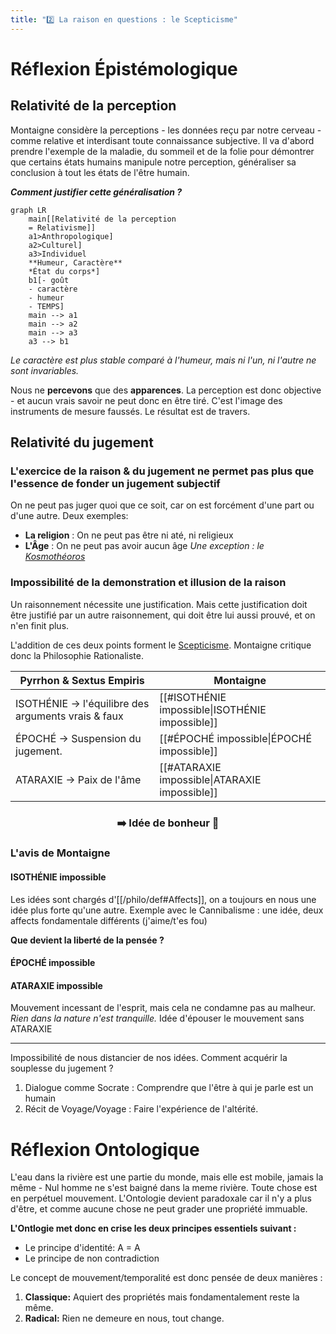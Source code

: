```yaml
---
title: "2️⃣ La raison en questions : le Scepticisme"
---
```

# Réflexion Épistémologique
## Relativité de la perception
Montaigne considère la perceptions - les données reçu par notre cerveau - comme relative et interdisant toute connaissance subjective. Il va d'abord prendre l'exemple de la maladie, du sommeil et de la folie pour démontrer que certains états humains manipule notre perception, généraliser sa conclusion à tout les états de l'être humain.

***Comment justifier cette généralisation ?***

```mermaid
graph LR
    main[[Relativité de la perception
    = Relativisme]]
    a1>Anthropologique]
    a2>Culturel]
    a3>Individuel
    **Humeur, Caractère**
    *État du corps*]
    b1[- goût
    - caractère
    - humeur
    - TEMPS]
    main --> a1
    main --> a2
    main --> a3
    a3 --> b1
```

*Le caractère est plus stable comparé à l'humeur, mais ni l'un, ni l'autre ne sont invariables.*

Nous ne **percevons** que des **apparences**. La perception est donc objective - et aucun vrais savoir ne peut donc en être tiré.
C'est l'image des instruments de mesure faussés. Le résultat est de travers.

## Relativité du jugement
### L'exercice de la raison & du jugement ne permet pas plus que l'essence de fonder un jugement subjectif
On ne peut pas juger quoi que ce soit, car on est forcément d'une part ou d'une autre. Deux exemples:
- **La religion** : On ne peut pas être ni até, ni religieux
- **L'Âge** : On ne peut pas avoir aucun âge
*Une exception : le [Kosmothéoros](/philo/def#-le-kosmotheoros)*

### Impossibilité de la demonstration et illusion de la raison
Un raisonnement nécessite une justification. Mais cette justification doit être justifié par un autre raisonnement, qui doit être lui aussi prouvé, et on n'en finit plus.


L'addition de ces deux points forment le [Scepticisme](/philo/def#scepticisme). Montaigne critique donc la Philosophie Rationaliste.

| Pyrrhon & Sextus Empiris                            | Montaigne                                        |
| --------------------------------------------------- | -----------------------------------------------  |
| ISOTHÉNIE -> l'équilibre des arguments vrais & faux | [[#ISOTHÉNIE impossible\|ISOTHÉNIE impossible]]  |
| ÉPOCHÉ -> Suspension du jugement.                   | [[#ÉPOCHÉ impossible\|ÉPOCHÉ impossible]]        |
| ATARAXIE -> Paix de l'âme                           | [[#ATARAXIE impossible\|ATARAXIE impossible]]    |

<center><h3>➡️ Idée de bonheur 💖</h3></center>

### L'avis de Montaigne
#### ISOTHÉNIE impossible
Les idées sont chargés d'[[/philo/def#Affects]], on a toujours en nous une idée plus forte qu'une autre. Exemple avec le Cannibalisme : une idée, deux affects fondamentale différents (j'aime/t'es fou)

**Que devient la liberté de la pensée ?**
#### ÉPOCHÉ impossible

#### ATARAXIE impossible

Mouvement incessant de l'esprit, mais cela ne condamne pas au malheur.  *Rien dans la nature n'est tranquille.* Idée d'épouser le mouvement sans ATARAXIE

---

Impossibilité de nous distancier de nos idées. Comment acquérir la souplesse du jugement ? 
1. Dialogue comme Socrate : Comprendre que l'être à qui je parle est un humain
2. Récit de Voyage/Voyage : Faire l'expérience de l'altérité.

# Réflexion Ontologique
L'eau dans la rivière est une partie du monde, mais elle est mobile, jamais la même - Nul homme ne s'est baigné dans la meme rivière. Toute chose est en perpétuel mouvement. L'Ontologie devient paradoxale car il n'y a plus d'être, et comme aucune chose ne peut grader une propriété immuable.

**L'Ontlogie met donc en crise les deux principes essentiels suivant :**
- Le principe d'identité: A = A
- Le principe de non contradiction

Le concept de mouvement/temporalité est donc pensée de deux manières :

1. **Classique:** Aquiert des propriétés mais fondamentalement reste la même.
2. **Radical:** Rien ne demeure en nous, tout change.